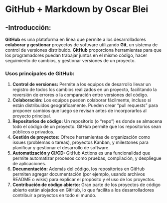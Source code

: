 # GitHub + Markdown by Oscar Blei
## -Introducción:
**GitHub** es una plataforma en línea que permite a los desarrolladores **colaborar y gestionar** proyectos de software utilizando **Git**, un sistema de control de versiones distribuido. **GitHub** proporciona herramientas para que los programadores puedan trabajar juntos en el mismo código, hacer seguimiento de cambios, y gestionar versiones de un proyecto.
### **Usos principales de GitHub:**
1. **Control de versiones:** Permite a los equipos de desarrollo llevar un registro de todos los cambios realizados en un proyecto, facilitando la reversión de errores o la comparación entre versiones del código.
2. **Colaboración:** Los equipos pueden colaborar fácilmente, incluso si están distribuidos geográficamente. Pueden crear “pull requests” para proponer cambios que luego se revisan antes de incorporarlos al proyecto principal.
3. **Repositorios de código:** Un repositorio (o “repo”) es donde se almacena todo el código de un proyecto. GitHub permite que los repositorios sean públicos o privados.
4. **Gestión de proyectos:** Ofrece herramientas de organización como issues (problemas o tareas), proyectos Kanban, y milestones para planificar y gestionar el desarrollo de software.
5. **Automatización y CI/CD:** GitHub Actions es una funcionalidad que permite automatizar procesos como pruebas, compilación, y despliegue de aplicaciones.
6. **Documentación:** Además del código, los repositorios en GitHub permiten agregar documentación (por ejemplo, usando archivos README o wikis) para explicar el propósito y el uso de los proyectos.
7. **Contribución de código abierto:** Gran parte de los proyectos de código abierto están alojados en GitHub, lo que facilita a los desarrolladores contribuir a proyectos en todo el mundo.

